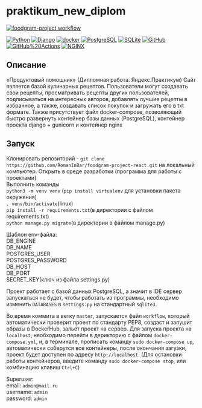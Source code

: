# praktikum_new_diplom
[![foodgram-project workflow](https://github.com/FadeevDV/foodgram-project-react/actions/workflows/foodgram_project.yml/badge.svg)](https://github.com/RomanInBar/foodgram-project-react/actions/workflows/main.yml)


<p><a href="https://www.python.org/" rel="nofollow"><img src="https://camo.githubusercontent.com/938bc97e6c0351babffcd724243f78c6654833e451efc6ce3f5d66a635727a9c/68747470733a2f2f696d672e736869656c64732e696f2f62616467652f2d507974686f6e2d3436343634363f3f7374796c653d666c61742d737175617265266c6f676f3d507974686f6e" alt="Python" data-canonical-src="https://img.shields.io/badge/-Python-464646??style=flat-square&amp;logo=Python" style="max-width:100%;"></a>
<a href="https://www.djangoproject.com/" rel="nofollow"><img src="https://camo.githubusercontent.com/99e48bebd1b4c03828d16f8625f34439aa7d298ea573dd4e209ea593a769bd06/68747470733a2f2f696d672e736869656c64732e696f2f62616467652f2d446a616e676f2d3436343634363f3f7374796c653d666c61742d737175617265266c6f676f3d446a616e676f" alt="Django" data-canonical-src="https://img.shields.io/badge/-Django-464646??style=flat-square&amp;logo=Django" style="max-width:100%;"></a>
<a href="https://www.docker.com/" rel="nofollow"><img src="https://camo.githubusercontent.com/038c45c7c5f0059723bba28b5b77bd9ac7994c8da774814c8fcb620f4bc61b35/68747470733a2f2f696d672e736869656c64732e696f2f62616467652f2d646f636b65722d3436343634363f3f7374796c653d666c61742d737175617265266c6f676f3d646f636b6572" alt="docker" data-canonical-src="https://img.shields.io/badge/-docker-464646??style=flat-square&amp;logo=docker" style="max-width:100%;"></a>
<a href="https://www.postgresql.org/" rel="nofollow"><img src="https://camo.githubusercontent.com/18b5ef277b89701f948c212d45d3460070037bda9712fe5f1e64315811356ea2/68747470733a2f2f696d672e736869656c64732e696f2f62616467652f2d506f737467726553514c2d3436343634363f3f7374796c653d666c61742d737175617265266c6f676f3d506f737467726553514c" alt="PostgreSQL" data-canonical-src="https://img.shields.io/badge/-PostgreSQL-464646??style=flat-square&amp;logo=PostgreSQL" style="max-width:100%;"></a>
<a href="https://www.sqlite.org/index.html" rel="nofollow"><img src="https://camo.githubusercontent.com/2c46c2b57530e634094dcb5ca341adbd8cc101300fd0968991b2a2700f1ac318/68747470733a2f2f696d672e736869656c64732e696f2f62616467652f2d53514c6974652d3436343634363f3f7374796c653d666c61742d737175617265266c6f676f3d53514c697465" alt="SQLite" data-canonical-src="https://img.shields.io/badge/-SQLite-464646??style=flat-square&amp;logo=SQLite" style="max-width:100%;"></a>
<a href="https://github.com/"><img src="https://camo.githubusercontent.com/ca897bbf26e1c6429197c0c0f53e16f1625eaa99d0bc8caa4934c4b12ece45a1/68747470733a2f2f696d672e736869656c64732e696f2f62616467652f2d4769744875622d3436343634363f3f7374796c653d666c61742d737175617265266c6f676f3d476974487562" alt="GitHub" data-canonical-src="https://img.shields.io/badge/-GitHub-464646??style=flat-square&amp;logo=GitHub" style="max-width:100%;"></a>
<a href="https://github.com/features/actions"><img src="https://camo.githubusercontent.com/b70fe9e64e76d385b8cae9b6366dfba69af953e85d16cf43bb1f9d46fefb1621/68747470733a2f2f696d672e736869656c64732e696f2f62616467652f2d476974487562253230416374696f6e732d3436343634363f3f7374796c653d666c61742d737175617265266c6f676f3d476974487562253230616374696f6e73" alt="GitHub%20Actions" data-canonical-src="https://img.shields.io/badge/-GitHub%20Actions-464646??style=flat-square&amp;logo=GitHub%20actions" style="max-width:100%;"></a>
<a href="https://nginx.org/ru/" rel="nofollow"><img src="https://camo.githubusercontent.com/b9f9edede39c7f898e25e81ce431f7c4b8d0b375c05768fd6916e599fcba219f/68747470733a2f2f696d672e736869656c64732e696f2f62616467652f2d4e47494e582d3436343634363f3f7374796c653d666c61742d737175617265266c6f676f3d4e47494e58" alt="NGINX" data-canonical-src="https://img.shields.io/badge/-NGINX-464646??style=flat-square&amp;logo=NGINX" style="max-width:100%;"></a></p>

## Описание
«Продуктовый помощник» (Дипломная работа. Яндекс.Практикум)
Сайт является базой кулинарных рецептов. Пользователи могут создавать свои рецепты, просматривать рецепты других пользователей, подписываться на интересных авторов, добавлять лучшие рецепты в избранное, а также, создавать список покупок и загружать его в txt формате. Также присутствует файл docker-compose, позволяющий быстро развернуть контейнер базы данных (PostgreSQL), контейнер проекта django + gunicorn и контейнер nginx
## Запуск  
Клонировать репозиторий - `git clone https://github.com/RomanInBar/foodgram-project-react.git` на локальный компьютер.
Открыть в среде разработки (программа для работы с проектами)  
Выполнить команды  
`python3 -m venv venv` (`pip install virtualenv` для установки пакета окружения)  
`. venv/bin/activate`(linux)  
`pip install -r requirements.txt`(в директории с файлом requirements.txt)  
`python manage.py migrate`(в директории в файлом manage.py)  

Шаблон env-файла:  
DB_ENGINE  
DB_NAME  
POSTGRES_USER  
POSTGRES_PASSWORD  
DB_HOST  
DB_PORT  
SECRET_KEY(ключ из файла settings.py)  

Проект работает с базой данных PostgreSQL, а значит в IDE сервер запускаться не будет, чтобы работать из программы, необходимо изменить `DATABASES` в `settings.py` на стандартный `sqlite3`.

Во время коммита в ветку `master`, запускается файл `workflow`, который автоматически проверит проект по стандарту PEP8, создаст и запушит образы в DockerHub, зальёт проект на сервер.
Для запуска проекта на `localhost`, необходимо перейти в дерикторию с файлом `docker-compose.yml`, и, в терминале, прописать команду `sudo docker-compose up`, автоматически соберутся все контейнеры, после окончания загузки, проект будет доступен по адресу `http://localhost`. (Для остановки работы контейнеров, введите команду `sudo docker-compose stop`, или комбинацию клавиш `Ctrl+C`)

Superuser:  
email: `admin@mail.ru`  
username: `admin`   
password: `admin`  






